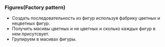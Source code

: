 ### Figures(Factory pattern)

 + Создать последовательность из фигур используя фабрику цветных и нецветных фигур.
 + Получить масивы цветных и не цветных и сколько каждых фигур в нем присутсвует.
 + Групируем в масивах фигуры.
